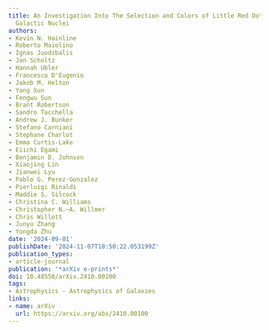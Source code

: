 ```yaml
---
title: An Investigation Into The Selection and Colors of Little Red Dots and Active
  Galactic Nuclei
authors:
- Kevin N. Hainline
- Roberto Maiolino
- Ignas Juodzbalis
- Jan Scholtz
- Hannah Ubler
- Francesco D'Eugenio
- Jakob M. Helton
- Yang Sun
- Fengwu Sun
- Brant Robertson
- Sandro Tacchella
- Andrew J. Bunker
- Stefano Carniani
- Stephane Charlot
- Emma Curtis-Lake
- Eiichi Egami
- Benjamin D. Johnson
- Xiaojing Lin
- Jianwei Lyu
- Pablo G. Perez-Gonzalez
- Pierluigi Rinaldi
- Maddie S. Silcock
- Christina C. Williams
- Christopher N.~A. Willmer
- Chris Willott
- Junyu Zhang
- Yongda Zhu
date: '2024-09-01'
publishDate: '2024-11-07T18:50:22.053199Z'
publication_types:
- article-journal
publication: '*arXiv e-prints*'
doi: 10.48550/arXiv.2410.00100
tags:
- Astrophysics - Astrophysics of Galaxies
links:
- name: arXiv
  url: https://arxiv.org/abs/2410.00100
---
```

